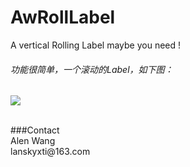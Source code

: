 # AwRollLabel
A vertical Rolling Label maybe you need  !

###### 功能很简单，一个滚动的Label，如下图：<br/>

![](https://github.com/Alenw/AwRollLabel/blob/master/share.png)<br/>

<br/>
###Contact
<br/>
Alen Wang
<br/>
lanskyxti@163.com
